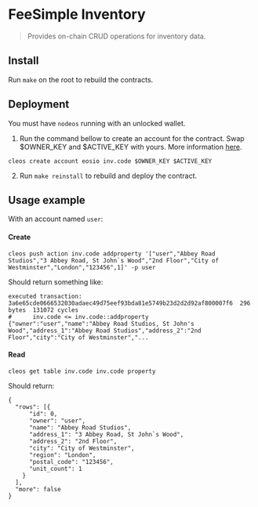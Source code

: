 # FeeSimple Inventory

> Provides on-chain CRUD operations for inventory data.

## Install

Run `make` on the root to rebuild the contracts.

## Deployment

You must have `nodeos` running with an unlocked wallet.

1. Run the command bellow to create an account for the contract. Swap $OWNER_KEY and $ACTIVE_KEY with yours. More information [here](https://github.com/EOSIO/eos/wiki/Tutorial-Getting-Started-With-Contracts).
```
cleos create account eosio inv.code $OWNER_KEY $ACTIVE_KEY
```
2. Run `make reinstall` to rebuild and deploy the contract.

## Usage example

With an account named `user`:
#### Create
```
cleos push action inv.code addproperty '["user","Abbey Road Studios","3 Abbey Road, St John`s Wood","2nd Floor","City of Westminster","London","123456",1]' -p user
```

Should return something like:
```
executed transaction: 3a6e65cde0666532030adaec49d75eef93bda81e5749b23d2d2d92af800007f6  296 bytes  131072 cycles
#      inv.code <= inv.code::addproperty        {"owner":"user","name":"Abbey Road Studios, St John's Wood","address_1":"Abbey Road Studios","address_2":"2nd Floor","city":"City of Westminster","...

```
#### Read
```
cleos get table inv.code inv.code property
```
Should return:
```
{
  "rows": [{
      "id": 0,
      "owner": "user",
      "name": "Abbey Road Studios",
      "address_1": "3 Abbey Road, St John`s Wood",
      "address_2": "2nd Floor",
      "city": "City of Westminster",
      "region": "London",
      "postal_code": "123456",
      "unit_count": 1
    }
  ],
  "more": false
}
```
